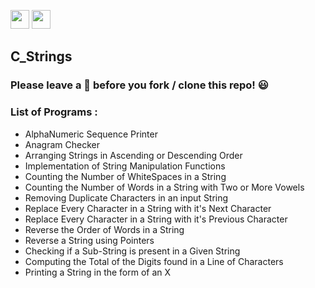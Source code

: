 <img src="https://img.shields.io/badge/C-blue?style=for-the-badge&logo=C&logoColor=white" height="30">   <img src="https://img.shields.io/github/repo-size/DeepthiTabithaBennet/C_Strings?color=blue&style=for-the-badge" height="30">

## C_Strings

### Please leave a 🌟 before you fork / clone this repo! 😃

### List of Programs :
* AlphaNumeric Sequence Printer
* Anagram Checker
* Arranging Strings in Ascending or Descending Order
* Implementation of String Manipulation Functions
* Counting the Number of WhiteSpaces in a String
* Counting the Number of Words in a String with Two or More Vowels
* Removing Duplicate Characters in an input String
* Replace Every Character in a String with it's Next Character
* Replace Every Character in a String with it's Previous Character
* Reverse the Order of Words in a String
* Reverse a String using Pointers
* Checking if a Sub-String is present in a Given String
* Computing the Total of the Digits found in a Line of Characters
* Printing a String in the form of an X
